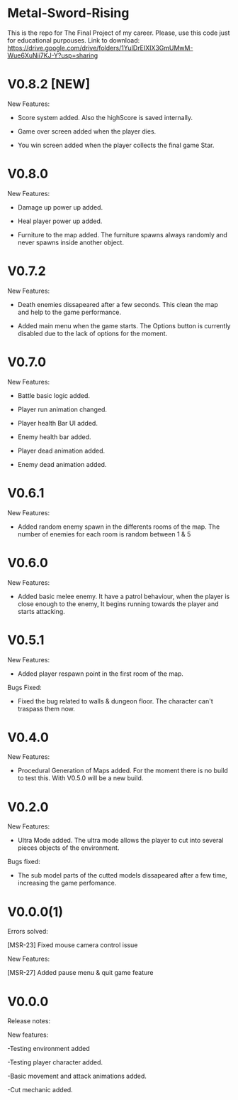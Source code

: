 # Metal-Sword-Rising

This is the repo for The Final Project of my career. Please, use this code just for educational purpouses. Link to download: https://drive.google.com/drive/folders/1YuIDrEIXIX3GmUMwM-Wue6XuNii7KJ-Y?usp=sharing

# V0.8.2 [NEW]

New Features: 

- Score system added. Also the highScore is saved internally.

- Game over screen added when the player dies.

- You win screen added when the player collects the final game Star.


# V0.8.0 

New Features: 

- Damage up power up added.

- Heal player power up added.

- Furniture to the map added. The furniture spawns always randomly  and never spawns inside another object.

# V0.7.2 

New Features:

- Death enemies dissapeared after a few seconds. This clean the map and help to the game performance.

- Added main menu when the game starts. The Options button is currently disabled due to the lack of options for the moment.

# V0.7.0 

New Features:

- Battle basic logic added. 

- Player run animation changed.

- Player health Bar UI added.

- Enemy health bar added.

- Player dead animation added.

- Enemy dead animation added.

# V0.6.1 

New Features:

- Added random enemy spawn in the differents rooms of the map. The number of enemies for each room is random between 1 & 5 


# V0.6.0 

New Features:

- Added basic melee enemy. It have a patrol behaviour, when the player is close enough to the enemy, It begins running towards the player and starts attacking.


# V0.5.1 

New Features:

- Added player respawn point in the first room of the map.

Bugs Fixed:

- Fixed the bug related to walls & dungeon floor. The character can't traspass them now.

# V0.4.0 

New Features:

- Procedural Generation of Maps added. For the moment there is no build to test this. With V0.5.0 will be a new build.

# V0.2.0 

New Features:

- Ultra Mode added. The ultra mode allows the player to cut into several pieces objects of the environment.

Bugs fixed:

- The sub model parts of the cutted models dissapeared after a few time, increasing the game perfomance.

# V0.0.0(1)

Errors solved:

[MSR-23] Fixed mouse camera control issue

New Features:

[MSR-27] Added pause menu & quit game feature

# V0.0.0 
 Release notes: 
 
New features:

 -Testing environment added
 
 -Testing player character added.
 
 -Basic movement and attack animations added.
 
 -Cut mechanic added.
